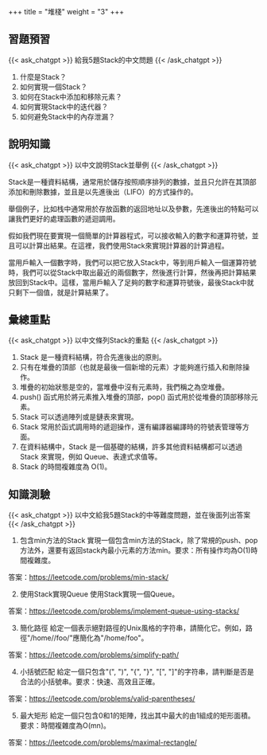 +++
title = "堆棧"
weight = "3"
+++
## 習題預習
{{< ask_chatgpt >}}
給我5題Stack的中文問題
{{< /ask_chatgpt >}}



1. 什麼是Stack？
2. 如何實現一個Stack？
3. 如何在Stack中添加和移除元素？
4. 如何實現Stack中的迭代器？
5. 如何避免Stack中的內存泄漏？   

## 說明知識
{{< ask_chatgpt >}}
以中文說明Stack並舉例
{{< /ask_chatgpt >}}



Stack是一種資料結構，通常用於儲存按照順序排列的數據，並且只允許在其頂部添加和刪除數據，並且是以先進後出（LIFO）的方式操作的。

舉個例子，比如栈中通常用於存放函數的返回地址以及參數，先進後出的特點可以讓我們更好的處理函數的遞迴調用。

假如我們現在要實現一個簡單的計算器程式，可以接收輸入的數字和運算符號，並且可以計算出結果。在這裡，我們使用Stack來實現計算器的計算過程。

當用戶輸入一個數字時，我們可以把它放入Stack中，等到用戶輸入一個運算符號時，我們可以從Stack中取出最近的兩個數字，然後進行計算，然後再把計算結果放回到Stack中。這樣，當用戶輸入了足夠的數字和運算符號後，最後Stack中就只剩下一個值，就是計算結果了。   

## 彙總重點
{{< ask_chatgpt >}}
以中文條列Stack的重點
{{< /ask_chatgpt >}}



1. Stack 是一種資料結構，符合先進後出的原則。
2. 只有在堆疊的頂部（也就是最後一個新增的元素）才能夠進行插入和刪除操作。
3. 堆疊的初始狀態是空的，當堆疊中沒有元素時，我們稱之為空堆疊。
4. push() 函式用於將元素推入堆疊的頂部，pop() 函式用於從堆疊的頂部移除元素。
5. Stack 可以透過陣列或是鏈表來實現。
6. Stack 常用於函式調用時的遞迴操作，還有編譯器編譯時的符號表管理等方面。
7. 在資料結構中，Stack 是一個基礎的結構，許多其他資料結構都可以透過 Stack 來實現，例如 Queue、表達式求值等。
8. Stack 的時間複雜度為 O(1)。   

## 知識測驗
{{< ask_chatgpt >}}
以中文給我5題Stack的中等難度問題，並在後面列出答案
{{< /ask_chatgpt >}}



1. 包含min方法的Stack
實現一個包含min方法的Stack，除了常規的push、pop方法外，還要有返回stack內最小元素的方法min。要求：所有操作均為O(1)時間複雜度。

答案：https://leetcode.com/problems/min-stack/

2. 使用Stack實現Queue
使用Stack實現一個Queue。

答案：https://leetcode.com/problems/implement-queue-using-stacks/

3. 簡化路徑
給定一個表示絕對路徑的Unix風格的字符串，請簡化它。例如，路徑"/home//foo/"應簡化為"/home/foo"。

答案：https://leetcode.com/problems/simplify-path/

4. 小括號匹配
給定一個只包含"(", ")", "{", "}", "[", "]"的字符串，請判斷是否是合法的小括號串。要求：快速、高效且正確。

答案：https://leetcode.com/problems/valid-parentheses/

5. 最大矩形
給定一個只包含0和1的矩陣，找出其中最大的由1組成的矩形面積。要求：時間複雜度為O(mn)。

答案：https://leetcode.com/problems/maximal-rectangle/   

